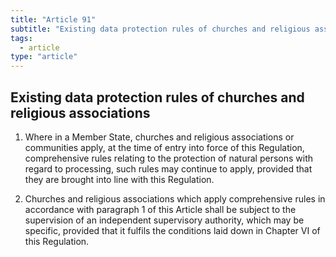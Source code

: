 ```yaml
---
title: "Article 91"
subtitle: "Existing data protection rules of churches and religious associations"
tags:
  - article
type: "article"
---
```

## Existing data protection rules of churches and religious associations

1. Where in a Member State, churches and religious associations or communities apply, at the time of entry into force of this Regulation, comprehensive rules relating to the protection of natural persons with regard to processing, such rules may continue to apply, provided that they are brought into line with this Regulation.

2. Churches and religious associations which apply comprehensive rules in accordance with paragraph 1 of this Article shall be subject to the supervision of an independent supervisory authority, which may be specific, provided that it fulfils the conditions laid down in Chapter VI of this Regulation.
